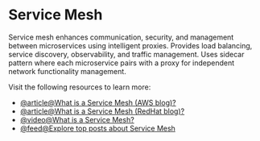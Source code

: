 # Service Mesh

Service mesh enhances communication, security, and management between microservices using intelligent proxies. Provides load balancing, service discovery, observability, and traffic management. Uses sidecar pattern where each microservice pairs with a proxy for independent network functionality management.

Visit the following resources to learn more:

- [@article@What is a Service Mesh (AWS blog)?](https://aws.amazon.com/what-is/service-mesh/)
- [@article@What is a Service Mesh (RedHat blog)?](https://www.redhat.com/en/topics/microservices/what-is-a-service-mesh)
- [@video@What is a Service Mesh?](https://www.youtube.com/watch?v=vh1YtWjfcyk)
- [@feed@Explore top posts about Service Mesh](https://app.daily.dev/tags/service-mesh?ref=roadmapsh)